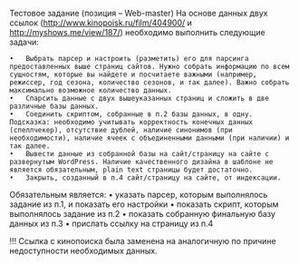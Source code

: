 Тестовое задание (позиция – Web-master)
На основе данных двух ссылок (http://www.kinopoisk.ru/film/404900/ и http://myshows.me/view/187/) необходимо выполнить следующие задачи:

	•	Выбрать парсер и настроить (разметить) его для парсинга предоставленных выше страниц сайтов. Нужно собрать информацию по всем сущностям, которые вы найдете и посчитаете важными (например, режиссер, год сезона, количество сезонов, и так далее). Важно собрать максимально возможное количество данных.
	•	Спарсить данные с двух вышеуказанных страниц и сложить в две различные базы данных.
	•	Соединить скриптом, собранные в п.2 базы данных, в одну. Подсказка: необходимо учитывать корректность конечных данных (спеллчекер), отсутствие дублей, наличие синонимов (при необходимости), наличие ячеек с объединенными данными (при наличии) и так далее.
	•	Вывести данные из собранной базы на сайт/страницу на сайте с развернутым WordPress. Наличие качественного дизайна в шаблоне не является обязательным, plain text страницы будет достаточно. 
	•	Закрыть, созданный в п.4 сайт/страницу на сайте, от индексации.

Обязательным является: 
	•	указать парсер, которым выполнялось задание из п.1, и показать его настройки 
	•	показать скрипт, которым выполнялось задание из п.2
	•	показать собранную финальную базу данных из п.3
	•	прислать ссылку на страницу из п.4

!!! Ссылка с кинопоиска была заменена на аналогичную по причине недоступности необходимых данных.
